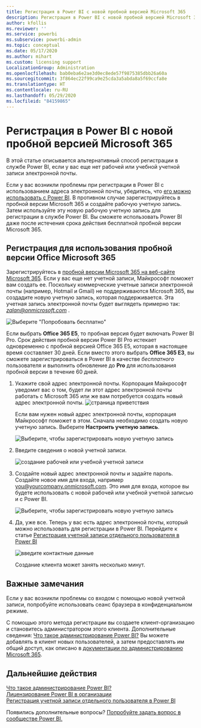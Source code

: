 ```yaml
---
title: Регистрация в Power BI с новой пробной версией Microsoft 365
description: Регистрация в Power BI с новой пробной версией Microsoft 365
author: kfollis
ms.reviewer: ''
ms.service: powerbi
ms.subservice: powerbi-admin
ms.topic: conceptual
ms.date: 05/17/2020
ms.author: mihart
ms.custom: licensing support
LocalizationGroup: Administration
ms.openlocfilehash: bab0eba6e2ae3d0ec8ede57f9875385dbb26a60a
ms.sourcegitcommit: 3f864ec22f99ca9e25cda3a5abda8a5f69ccfa8e
ms.translationtype: HT
ms.contentlocale: ru-RU
ms.lasthandoff: 05/29/2020
ms.locfileid: "84159865"
---
```

# <a name="signing-up-for-power-bi-with-a-new-microsoft-365-trial"></a>Регистрация в Power BI с новой пробной версией Microsoft 365

В этой статье описывается альтернативный способ регистрации в службе Power BI, если у вас еще нет рабочей или учебной учетной записи электронной почты.

Если у вас возникли проблемы при регистрации в Power BI с использованием адреса электронной почты, убедитесь, что [его можно использовать с Power BI](../fundamentals/service-self-service-signup-for-power-bi.md#supported-email-addresses). В противном случае зарегистрируйтесь в пробной версии Microsoft 365 и создайте рабочую учетную запись. Затем используйте эту новую рабочую учетную запись для регистрации в службе Power BI. Вы сможете использовать Power BI даже после истечения срока действия бесплатной пробной версии Microsoft 365.

## <a name="sign-up-for-a-microsoft-365-trial-of-office"></a>Регистрация для использования пробной версии Office Microsoft 365

Зарегистрируйтесь в [пробной версии Microsoft 365 на веб-сайте Microsoft 365](https://www.microsoft.com/microsoft-365/business/compare-more-office-365-for-business-plans). Если у вас еще нет учетной записи, Майкрософт поможет вам создать ее. Поскольку коммерческие учетные записи электронной почты (например, Hotmail и Gmail) не поддерживаются Microsoft 365, вы создадите новую учетную запись, которая поддерживается.  Эта учетная запись электронной почты будет выглядеть примерно так: *zalan@onmicrosoft.com* .

![Выберите "Попробовать бесплатно"](media/service-admin-signing-up-for-power-bi-with-a-new-office-365-trial/power-bi-try-free.png)

Если выбрать **Office 365 E5**, то пробная версия будет включать Power BI Pro. Срок действия пробной версии Power BI Pro истекает одновременно с пробной версией Office 365 E5, которая в настоящее время составляет 30 дней. Если вместо этого выбрать **Office 365 E3**, вы сможете зарегистрироваться в Power BI в качестве *бесплатного* пользователя и выполнить обновление до **Pro** для использования пробной версии в течение 60 дней. 

1. Укажите свой адрес электронной почты. Корпорация Майкрософт уведомит вас о том, будет ли этот адрес электронной почты работать с Microsoft 365 или же вам потребуется создать новый адрес электронной почты.  ![страница приветствия](media/service-admin-signing-up-for-power-bi-with-a-new-office-365-trial/power-bi-setup.png)

    Если вам нужен новый адрес электронной почты, корпорация Майкрософт поможет в этом. Сначала необходимо создать новую учетную запись. Выберите **Настроить учетную запись**.

    ![Выберите, чтобы зарегистрировать новую учетную запись](media/service-admin-signing-up-for-power-bi-with-a-new-office-365-trial/power-bi-email.png)

2. Введите сведения о новой учетной записи.

    ![создание рабочей или учебной учетной записи](media/service-admin-signing-up-for-power-bi-with-a-new-office-365-trial/power-bi-enter-info.png)

3. Создайте новый адрес электронной почты и задайте пароль. Создайте новое имя для входа, например you@yourcompany.onmicrosoft.com. Это имя для входа, которое вы будете использовать с новой рабочей или учебной учетной записью и с Power BI.

    ![Выберите, чтобы зарегистрировать новую учетную запись](media/service-admin-signing-up-for-power-bi-with-a-new-office-365-trial/power-bi-create-account.png)

4. Да, уже все.  Теперь у вас есть адрес электронной почты, который можно использовать для регистрации в Power BI. Перейдите к статье [Регистрация учетной записи отдельного пользователя в Power BI](../service-self-service-signup-for-power-bi.md)

     ![введите контактные данные](media/service-admin-signing-up-for-power-bi-with-a-new-office-365-trial/power-bi-thank.png)

    Создание клиента может занять несколько минут.

## <a name="important-considerations"></a>Важные замечания

Если у вас возникли проблемы со входом с помощью новой учетной записи, попробуйте использовать сеанс браузера в конфиденциальном режиме.

С помощью этого метода регистрации вы создаете клиент-организацию и становитесь администратором этого клиента. Дополнительные сведения: [Что такое администрирование Power BI?](service-admin-administering-power-bi-in-your-organization.md) Вы можете добавлять в клиент новых пользователей, а затем предоставлять им общий доступ, как описано в [документации по администрированию Microsoft 365](https://support.office.com/article/Add-users-individually-to-Office-365---Admin-Help-1970f7d6-03b5-442f-b385-5880b9c256ec).

## <a name="next-steps"></a>Дальнейшие действия

[Что такое администрирование Power BI?](service-admin-administering-power-bi-in-your-organization.md)  
[Лицензирование Power BI в организации](service-admin-licensing-organization.md)  
[Регистрация учетной записи отдельного пользователя в Power BI](../fundamentals/service-self-service-signup-for-power-bi.md)

Появились дополнительные вопросы? [Попробуйте задать вопрос в сообществе Power BI.](https://community.powerbi.com/)
